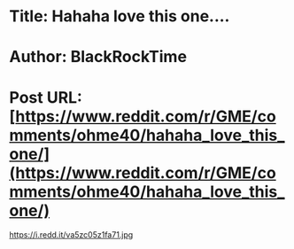 # Title: Hahaha love this one....
# Author: BlackRockTime
# Post URL: [https://www.reddit.com/r/GME/comments/ohme40/hahaha_love_this_one/](https://www.reddit.com/r/GME/comments/ohme40/hahaha_love_this_one/)


https://i.redd.it/va5zc05z1fa71.jpg